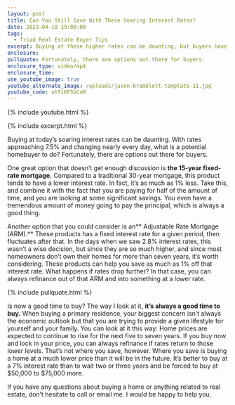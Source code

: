 ```yaml
---
layout: post
title: Can You Still Save With These Soaring Interest Rates?
date: 2023-04-18 19:00:00
tags:
  - Triad Real Estate Buyer Tips
excerpt: Buying at these higher rates can be daunting, but buyers have options.
enclosure:
pullquote: Fortunately, there are options out there for buyers.
enclosure_type: video/mp4
enclosure_time:
use_youtube_image: true
youtube_alternate_image: /uploads/jason-bramblett-template-11.jpg
youtube_code: uhTi6F5bCnM
---
```

{% include youtube.html %}

{% include excerpt.html %}

Buying at today’s soaring interest rates can be daunting. With rates approaching 7.5% and changing nearly every day, what is a potential homebuyer to do? Fortunately, there are options out there for buyers.

One great option that doesn’t get enough discussion is **the 15-year fixed-rate mortgage.** Compared to a traditional 30-year mortgage, this product tends to have a lower interest rate. In fact, it’s as much as 1% less. Take this, and combine it with the fact that you are paying for half of the amount of time, and you are looking at some significant savings. You even have a tremendous amount of money going to pay the principal, which is always a good thing.

Another option that you could consider is an**&nbsp;Adjustable Rate Mortgage (ARM).** These products has a fixed interest rate for a given period, then fluctuates after that. In the days when we saw 2.8% interest rates, this wasn’t a wise decision, but since they are so much higher, and since most homeowners don’t own their homes for more than seven years, it’s worth considering. These products can help you save as much as 1% off that interest rate. What happens if rates drop further? In that case, you can always refinance out of that ARM and into something at a lower rate.

{% include pullquote.html %}

Is now a good time to buy? The way I look at it, **it’s always a good time to buy.** When buying a primary residence, your biggest concern isn’t always the economic outlook but that you are trying to provide a given lifestyle for yourself and your family. You can look at it this way: Home prices are expected to continue to rise for the next five to seven years. If you buy now and lock in your price, you can always refinance if rates return to those lower levels. That’s not where you save, however. Where you save is buying a home at a much lower price than it will be in the future. It’s better to buy at a 7% interest rate than to wait two or three years and be forced to buy at $50,000 to $75,000 more.

If you have any questions about buying a home or anything related to real estate, don’t hesitate to call or email me. I would be happy to help you.
